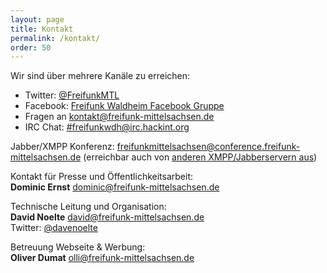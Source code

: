 ```yaml
---
layout: page
title: Kontakt
permalink: /kontakt/
order: 50
---
```


Wir sind über mehrere Kanäle zu erreichen:


* <i class="fa fa-twitter"></i> Twitter: [@FreifunkMTL](https://twitter.com/freifunkmtl)
* <i class="fa fa-facebook"></i> Facebook: [Freifunk Waldheim Facebook Gruppe](https://www.facebook.com/groups/FreifunkMittelsachsen/)
* <i class="fa fa-envelope"></i> Fragen an [kontakt@freifunk-mittelsachsen.de](mailto://kontakt@freifunk-mittelsachsen.de)
* <i class="fa fa-comment"></i> IRC Chat: [#freifunkwdh@irc.hackint.org](http://freifunk-waldheim.de:7778)

Jabber/XMPP Konferenz:  [freifunkmittelsachsen@conference.freifunk-mittelsachsen.de](xmpp:freifunkmittelsachsen@conference.freifunk-mittelsachsen.de)
 (erreichbar auch von [anderen XMPP/Jabberservern aus](http://xmpp.net))



Kontakt für Presse und Öffentlichkeitsarbeit:  
**Dominic Ernst** <dominic@freifunk-mittelsachsen.de>

Technische Leitung und Organisation:  
**David Noelte** <david@freifunk-mittelsachsen.de>  
Twitter: [@davenoelte](https://twitter.com/davenoelte)  

Betreuung Webseite & Werbung:  
**Oliver Dumat** <olli@freifunk-mittelsachsen.de>
